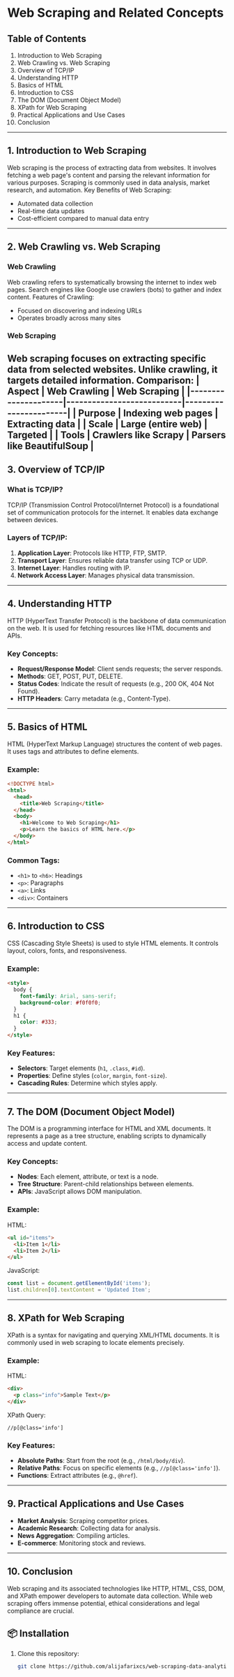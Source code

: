 
# Web Scraping and Related Concepts
## Table of Contents
1. Introduction to Web Scraping
2. Web Crawling vs. Web Scraping
3. Overview of TCP/IP
4. Understanding HTTP
5. Basics of HTML
6. Introduction to CSS
7. The DOM (Document Object Model)
8. XPath for Web Scraping
9. Practical Applications and Use Cases
10. Conclusion
---
## 1. Introduction to Web Scraping
Web scraping is the process of extracting data from websites. It involves fetching a web page's content and parsing the relevant information for various purposes. Scraping is commonly used in data analysis, market research, and automation.
Key Benefits of Web Scraping:
- Automated data collection
- Real-time data updates
- Cost-efficient compared to manual data entry
---
## 2. Web Crawling vs. Web Scraping
### Web Crawling
Web crawling refers to systematically browsing the internet to index web pages. Search engines like Google use crawlers (bots) to gather and index content.
Features of Crawling:
- Focused on discovering and indexing URLs
- Operates broadly across many sites
### Web Scraping
Web scraping focuses on extracting specific data from selected websites. Unlike crawling, it targets detailed information.
Comparison:
| Aspect              | Web Crawling              | Web Scraping          |
|---------------------|---------------------------|-----------------------|
| Purpose            | Indexing web pages       | Extracting data       |
| Scale              | Large (entire web)       | Targeted             |
| Tools              | Crawlers like Scrapy     | Parsers like BeautifulSoup |
---
## 3. Overview of TCP/IP
### What is TCP/IP?
TCP/IP (Transmission Control Protocol/Internet Protocol) is a foundational set of communication protocols for the internet. It enables data exchange between devices.
### Layers of TCP/IP:
1. **Application Layer**: Protocols like HTTP, FTP, SMTP.
2. **Transport Layer**: Ensures reliable data transfer using TCP or UDP.
3. **Internet Layer**: Handles routing with IP.
4. **Network Access Layer**: Manages physical data transmission.
---
## 4. Understanding HTTP
HTTP (HyperText Transfer Protocol) is the backbone of data communication on the web. It is used for fetching resources like HTML documents and APIs.
### Key Concepts:
- **Request/Response Model**: Client sends requests; the server responds.
- **Methods**: GET, POST, PUT, DELETE.
- **Status Codes**: Indicate the result of requests (e.g., 200 OK, 404 Not Found).
- **HTTP Headers**: Carry metadata (e.g., Content-Type).
---
## 5. Basics of HTML
HTML (HyperText Markup Language) structures the content of web pages. It uses tags and attributes to define elements.
### Example:
```html
<!DOCTYPE html>
<html>
  <head>
    <title>Web Scraping</title>
  </head>
  <body>
    <h1>Welcome to Web Scraping</h1>
    <p>Learn the basics of HTML here.</p>
  </body>
</html>
```
### Common Tags:
- `<h1>` to `<h6>`: Headings
- `<p>`: Paragraphs
- `<a>`: Links
- `<div>`: Containers
---
## 6. Introduction to CSS
CSS (Cascading Style Sheets) is used to style HTML elements. It controls layout, colors, fonts, and responsiveness.
### Example:
```html
<style>
  body {
    font-family: Arial, sans-serif;
    background-color: #f0f0f0;
  }
  h1 {
    color: #333;
  }
</style>
```
### Key Features:
- **Selectors**: Target elements (`h1`, `.class`, `#id`).
- **Properties**: Define styles (`color`, `margin`, `font-size`).
- **Cascading Rules**: Determine which styles apply.
---
## 7. The DOM (Document Object Model)
The DOM is a programming interface for HTML and XML documents. It represents a page as a tree structure, enabling scripts to dynamically access and update content.
### Key Concepts:
- **Nodes**: Each element, attribute, or text is a node.
- **Tree Structure**: Parent-child relationships between elements.
- **APIs**: JavaScript allows DOM manipulation.
### Example:
HTML:
```html
<ul id="items">
  <li>Item 1</li>
  <li>Item 2</li>
</ul>
```
JavaScript:
```javascript
const list = document.getElementById('items');
list.children[0].textContent = 'Updated Item';
```
---
## 8. XPath for Web Scraping
XPath is a syntax for navigating and querying XML/HTML documents. It is commonly used in web scraping to locate elements precisely.
### Example:
HTML:
```html
<div>
  <p class="info">Sample Text</p>
</div>
```
XPath Query:
```xpath
//p[@class='info']
```
### Key Features:
- **Absolute Paths**: Start from the root (e.g., `/html/body/div`).
- **Relative Paths**: Focus on specific elements (e.g., `//p[@class='info']`).
- **Functions**: Extract attributes (e.g., `@href`).
---
## 9. Practical Applications and Use Cases
- **Market Analysis**: Scraping competitor prices.
- **Academic Research**: Collecting data for analysis.
- **News Aggregation**: Compiling articles.
- **E-commerce**: Monitoring stock and reviews.
---
## 10. Conclusion
Web scraping and its associated technologies like HTTP, HTML, CSS, DOM, and XPath empower developers to automate data collection. While web scraping offers immense potential, ethical considerations and legal compliance are crucial.


## 📦 Installation  

1. Clone this repository:  
   ```bash
   git clone https://github.com/alijafarixcs/web-scraping-data-analytics.git
